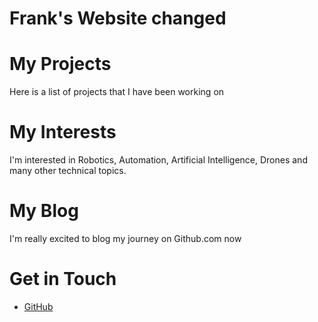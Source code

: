 # Frank's Website changed
# My Projects
Here is a list of projects that I have been working on
# My Interests
I'm interested in Robotics, Automation, Artificial Intelligence, Drones and many
other technical topics.
# My Blog
I'm really excited to blog my journey on Github.com now
# Get in Touch
<ul>
  <li>
    <a href="https://github.com/{{ site.github_username}}">GitHub</a>
  </li>
</ul>
